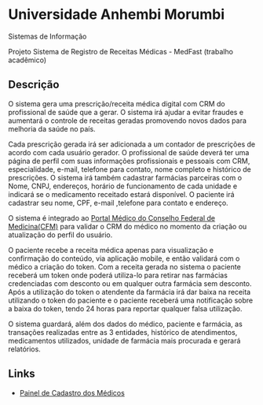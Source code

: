 # Universidade Anhembi Morumbi

Sistemas de Informação

Projeto Sistema de Registro de Receitas Médicas - MedFast (trabalho acadêmico)

## Descrição
 
O sistema gera uma prescrição/receita médica digital com CRM do profissional de saúde que a gerar. O sistema irá ajudar a evitar fraudes e aumentará o controle de receitas geradas promovendo novos dados para melhoria da saúde no país.

Cada prescrição gerada irá ser adicionada a um contador de prescrições de acordo com cada usuário gerador. O profissional de saúde deverá ter uma página de perfil com suas informações profissionais e pessoais com CRM, especialidade, e-mail, telefone para contato, nome completo e histórico de prescrições. O sistema irá também cadastrar farmácias parceiras com o Nome, CNPJ, endereços, horário de funcionamento de cada unidade e indicará se o medicamento receitado estará disponível. O paciente irá cadastrar seu nome, CPF, e-mail ,telefone para contato e endereço.
 
O sistema é integrado ao [Portal Médico do Conselho Federal de Medicina(CFM)](https://www.consultacrm.com.br/index/api) para validar o CRM do médico no momento da criação ou atualização do perfil do usuário.
 
O paciente recebe a receita médica apenas para visualização e confirmação do conteúdo, via aplicação mobile, e então validará com o médico a criação do token. Com a receita gerada no sistema o paciente receberá um token onde poderá utiliza-lo para retirar nas farmácias credenciadas com desconto ou em qualquer outra farmácia sem desconto. Após a utilização do token o atendente da farmácia irá dar baixa na receita utilizando o token do paciente e o paciente receberá uma notificação sobre a baixa do token, tendo 24 horas para reportar qualquer falsa utilização.
 
O sistema guardará, além dos dados do médico, paciente e farmácia, as transações realizadas entre as 3 entidades, histórico de atendimentos, medicamentos utilizados, unidade de farmácia mais procurada e gerará relatórios.

## Links

- [Painel de Cadastro dos Médicos](https://medfast-223122.firebaseapp.com)

